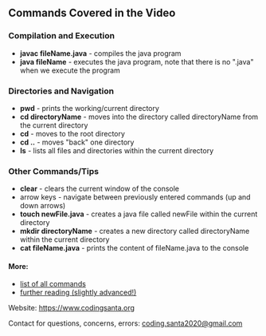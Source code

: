 ## Commands Covered in the Video
### Compilation and Execution
- **javac fileName.java** - compiles the java program
- **java fileName** - executes the java program, note that there is no ".java" when we execute the program
### Directories and Navigation
- **pwd** - prints the working/current directory
- **cd directoryName** - moves into the directory called directoryName from the current directory
- **cd** - moves to the root directory
- **cd ..** - moves "back" one directory
- **ls** - lists all files and directories within the current directory
### Other Commands/Tips
- **clear** - clears the current window of the console
- arrow keys - navigate between previously entered commands (up and down arrows)
- **touch newFile.java** - creates a java file called newFile within the current directory
- **mkdir directoryName** - creates a new directory called directoryName within the current directory
- **cat fileName.java** - prints the content of fileName.java to the console

#### More:
- [list of all commands](https://ss64.com/bash/)
- [further reading (slightly advanced!)](https://www.win.tue.nl/~wstomv/edu/sc-hse/downloads/general/javanotes7-linked.pdf)



Website: https://www.codingsanta.org

Contact for questions, concerns, errors: coding.santa2020@gmail.com
